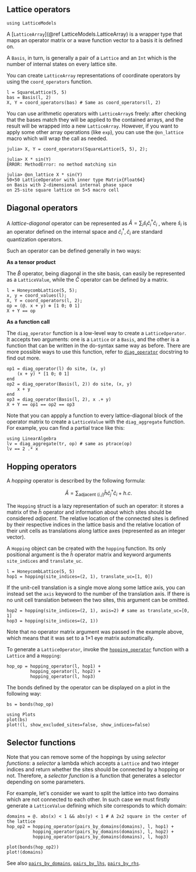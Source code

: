## Lattice operators

```@setup env
using LatticeModels
```

A [`LatticeArray`](@ref LatticeModels.LatticeArray) is a wrapper type that maps an operator matrix or a wave function vector to a basis it is defined on.

A `Basis`, in turn, is generally a pair of a `Lattice` and an `Int` which is the number of internal states on every lattice site.

You can create `LatticeArray` representations of coordinate operators by using the `coord_operators` function. 

```@repl env
l = SquareLattice(5, 5)
bas = Basis(l, 2)
X, Y = coord_operators(bas) # Same as coord_operators(l, 2)
```

You can use arithmetic operators with `LatticeArray`s freely: after checking that the bases match they will be applied to the contained arrays,
and the result will be wrapped into a new `LatticeArray`. 
However, if you want to apply some other array operations (like `exp`), you can use the `@on_lattice` macro which will wrap the call as needed.

```jldoctest; setup=:(using LatticeModels, LinearAlgebra)
julia> X, Y = coord_operators(SquareLattice(5, 5), 2);

julia> X * sin(Y)
ERROR: MethodError: no method matching sin

julia> @on_lattice X * sin(Y)
50×50 LatticeOperator with inner type Matrix{Float64}
on Basis with 2-dimensional internal phase space
on 25-site square lattice on 5×5 macro cell
```

## Diagonal operators

A *lattice-diagonal* operator can be represented as 
$\hat{A} = \sum_i \hat{s}_i \hat{c}^\dagger_i \hat{c}_i$ , where $\hat{s}_i$ is an operator defined on the internal space and $\hat{c}^\dagger_i, \hat{c}_i$ are standard quantization operators.

Such an operator can be defined generally in two ways: 

**As a tensor product**

The $\hat{B}$ operator, being diagonal in the site basis, can easily be represented as a `LatticeValue`, while the $\hat{C}$ operator can be defined by a matrix.

```@repl env
l = HoneycombLattice(5, 5);
x, y = coord_values(l);
X, Y = coord_operators(l, 2);
op = (@. x + y) ⊗ [1 0; 0 1]
X + Y == op
```

**As a function call**

The `diag_operator` function is a low-level way to create a `LatticeOperator`. 
It accepts two arguments: one is a `Lattice` or a `Basis`, and the other is a function that can be written in the do-syntax same way as before. 
There are more possible ways to use this function, refer to [`diag_operator`](@ref) docstring to find out more.

```@repl env
op1 = diag_operator(l) do site, (x, y)
    (x + y) * [1 0; 0 1]
end
op2 = diag_operator(Basis(l, 2)) do site, (x, y)
    x + y
end
op3 = diag_operator(Basis(l, 2), x .+ y)
X + Y == op1 == op2 == op3
```

Note that you can appply a function to every lattice-diagonal block of the operator matrix to create a `LatticeValue` with the `diag_aggregate` function. 
For example, you can find a partial trace like this:

```@repl env
using LinearAlgebra
lv = diag_aggregate(tr, op) # same as ptrace(op)
lv == 2 .* x
```

## Hopping operators

A *hopping* operator is described by the following formula:

$$\hat{A} = \sum_{\text{adjacent }(i, j)} \hat{h} \hat{c}^\dagger_j \hat{c}_i + h. c.$$

The `Hopping` struct is a lazy representation of such an operator: it stores a matrix of the $\hat{h}$ operator 
and information about which sites should be considered *adjacent*. 
The relative location of the connected sites is defined by their respective indices in the lattice basis 
and the relative location of their unit cells as translations along lattice axes (represented as an integer vector).

A `Hopping` object can be created with the `hopping` function. Its only positional argument is 
the $\hat{h}$ operator matrix and keyword arguments `site_indices` and `translate_uc`. 

```@repl env
l = HoneycombLattice(5, 5)
hop1 = hopping(site_indices=(2, 1), translate_uc=[1, 0])
```

If the unit-cell translation is a single move along some lattice axis, you can instead set the `axis` keyword to the number of the translation axis. 
If there is no unit cell translation between the two sites, this argument can be omitted.

```@repl env
hop2 = hopping(site_indices=(2, 1), axis=2) # same as translate_uc=[0, 1]
hop3 = hopping(site_indices=(2, 1))
```

Note that no operator matrix argument was passed in the example above, which means that it was set to a 1×1 eye matrix automatically.

To generate a `LatticeOperator`, invoke the [`hopping_operator`](@ref) function with a `Lattice` and a `Hopping`:

```@repl env
hop_op = hopping_operator(l, hop1) + 
         hopping_operator(l, hop2) + 
         hopping_operator(l, hop3)
```

The bonds defined by the operator can be displayed on a plot in the following way:

```@example env
bs = bonds(hop_op)

using Plots
plot(bs)
plot!(l, show_excluded_sites=false, show_indices=false)
```

## Selector functions

Note that you can remove some of the hoppings by using *selector functions*:
a *selector* a lambda which accepts a `Lattice` and two integer indices and return whether the sites should be connected by a hopping or not. Therefore, a *selector function* is a function that generates a selector depending on some parameters.

For example, let's consider we want to split the lattice into two domains which are not connected to each other.
In such case we must firstly generate a `LatticeValue` defining which site corresponds to which domain:

```@example env
domains = @. abs(x) < 1 && abs(y) < 1 # A 2x2 square in the center of the lattice
hop_op2 = hopping_operator(pairs_by_domains(domains), l, hop1) + 
          hopping_operator(pairs_by_domains(domains), l, hop2) + 
          hopping_operator(pairs_by_domains(domains), l, hop3)

plot(bonds(hop_op2))
plot!(domains)
```

See also [`pairs_by_domains`](@ref), [`pairs_by_lhs`](@ref), [`pairs_by_rhs`](@ref).